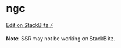 # ngc

[Edit on StackBlitz ⚡️](https://stackblitz.com/edit/ngc)

**Note:** SSR may not be working on StackBlitz.
